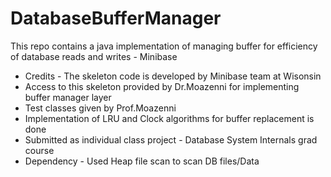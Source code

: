 # DatabaseBufferManager
This repo contains a java implementation of managing buffer for efficiency of database reads and writes - Minibase
* Credits - The skeleton code is developed by Minibase team at Wisonsin
* Access to this skeleton provided by Dr.Moazenni for implementing buffer manager layer
* Test classes given by Prof.Moazenni
* Implementation of LRU and Clock algorithms for buffer replacement is done
* Submitted as individual class project - Database System Internals grad course
* Dependency - Used Heap file scan to scan DB files/Data
